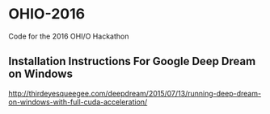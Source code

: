 # OHIO-2016
Code for the 2016 OHI/O Hackathon

## Installation Instructions For Google Deep Dream on Windows
http://thirdeyesqueegee.com/deepdream/2015/07/13/running-deep-dream-on-windows-with-full-cuda-acceleration/
